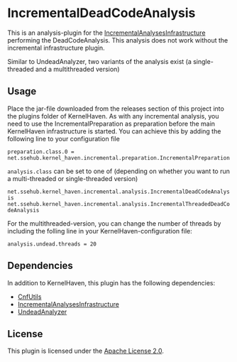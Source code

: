 # IncrementalDeadCodeAnalysis

This is an analysis-plugin for the [IncrementalAnalysesInfrastructure](https://github.com/KernelHaven/IncrementalAnalysesInfrastructure) performing the DeadCodeAnalysis. This analysis does not work without the incremental infrastructure plugin.

Similar to UndeadAnalyzer, two variants of the analysis exist (a single-threaded and a multithreaded version)


## Usage

Place the jar-file downloaded from the releases section of this project into the plugins folder of KernelHaven.
As with any incremental analysis, you need to use the IncrementalPreparation as preparation before the main KernelHaven infrastructure is started. You can achieve this by adding the following line to your configuration file

```preparation.class.0 = net.ssehub.kernel_haven.incremental.preparation.IncrementalPreparation```

`analysis.class` can be set to one of (depending on whether you want to run a multi-threaded or single-threaded version)

``
net.ssehub.kernel_haven.incremental.analysis.IncrementalDeadCodeAnalysis
net.ssehub.kernel_haven.incremental.analysis.IncrementalThreadedDeadCodeAnalysis
``

For the multithreaded-version, you can change the number of threads by including the folling line in your KernelHaven-configuration file:

``
analysis.undead.threads = 20
``


## Dependencies

In addition to KernelHaven, this plugin has the following dependencies:
* [CnfUtils](https://github.com/KernelHaven/CnfUtils)
* [IncrementalAnalysesInfrastructure](https://github.com/KernelHaven/IncrementalAnalysesInfrastructure)
* [UndeadAnalyzer](https://github.com/KernelHaven/UnDeadAnalyzer)

## License

This plugin is licensed under the [Apache License 2.0](https://www.apache.org/licenses/LICENSE-2.0.html).
